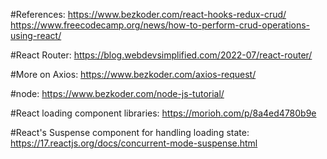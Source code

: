 #References:
https://www.bezkoder.com/react-hooks-redux-crud/
https://www.freecodecamp.org/news/how-to-perform-crud-operations-using-react/

#React Router:
https://blog.webdevsimplified.com/2022-07/react-router/

#More on Axios:
https://www.bezkoder.com/axios-request/

#node:
https://www.bezkoder.com/node-js-tutorial/

#React loading component libraries:
https://morioh.com/p/8a4ed4780b9e

#React's Suspense component for handling loading state:
https://17.reactjs.org/docs/concurrent-mode-suspense.html

